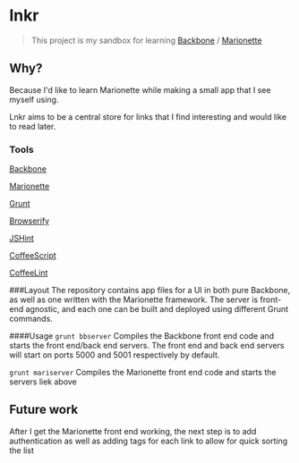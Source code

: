 lnkr
=============
> This project is my sandbox for learning [Backbone](http://backbonejs.org/) / [Marionette](http://marionettejs.com/)

## Why?
Because I'd like to learn Marionette while making a small app that I see myself using.

Lnkr aims to be a central store for links that I find interesting and would like to read later.

### Tools
[Backbone](http://backbonejs.org/)

[Marionette](http://marionettejs.com/)

[Grunt](http://gruntjs.com/)

[Browserify](http://browserify.org/)

[JSHint](http://www.jshint.com/)

[CoffeeScript](http://coffeescript.org/)

[CoffeeLint](http://www.coffeelint.org/)

###Layout
The repository contains app files for a UI in both pure Backbone, as well as one written with the Marionette framework. The server is front-end agnostic, and each one can be built and deployed using different Grunt commands.

####Usage
`grunt bbserver`
Compiles the Backbone front end code and starts the front end/back end servers. The front end and back end servers will start on ports 5000 and 5001 respectively by default.

`grunt mariserver`
Compiles the Marionette front end code and starts the servers liek above

## Future work
After I get the Marionette front end working, the next step is to add authentication as well as adding tags for each link to allow for quick sorting the list